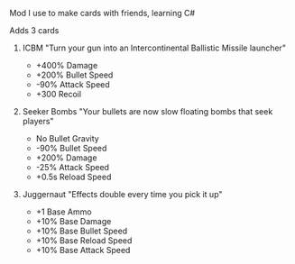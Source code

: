 Mod I use to make cards with friends, learning C#

Adds 3 cards

1. ICBM
    "Turn your gun into an Intercontinental Ballistic Missile launcher"
      - +400% Damage
      - +200% Bullet Speed
      - -90%  Attack Speed
      - +300 Recoil

2. Seeker Bombs
    "Your bullets are now slow floating bombs that seek players"
      - No Bullet Gravity
      - -90% Bullet Speed
      - +200% Damage
      - -25% Attack Speed
      - +0.5s Reload Speed

3. Juggernaut
     "Effects double every time you pick it up"
      - +1 Base Ammo
      - +10% Base Damage
      - +10% Base Bullet Speed
      - +10% Base Reload Speed
      - +10% Base Attack Speed
